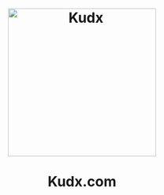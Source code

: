 <h1 align="center">
<img src="[https://static.tumblr.com/ppdj5y9/Ae9mxmxtp/300coin.png](https://ip.bitcointalk.org/?u=https%3A%2F%2Fi.ibb.co%2FGHSLYWH%2Fkudx.png&t=641&c=G9BGVOl0_PLFJA)" alt="Kudx" width="300"/>
<br/><br/>
Kudx.com  
</h1>
